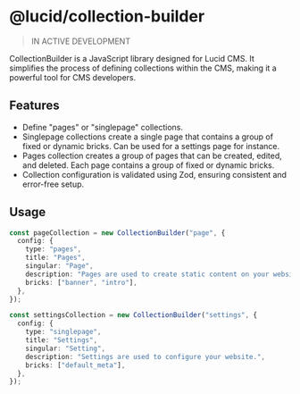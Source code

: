 # @lucid/collection-builder

> IN ACTIVE DEVELOPMENT

CollectionBuilder is a JavaScript library designed for Lucid CMS. It simplifies the process of defining collections within the CMS, making it a powerful tool for CMS developers.

## Features

- Define "pages" or "singlepage" collections.
- Singlepage collections create a single page that contains a group of fixed or dynamic bricks. Can be used for a settings page for instance.
- Pages collection creates a group of pages that can be created, edited, and deleted. Each page contains a group of fixed or dynamic bricks.
- Collection configuration is validated using Zod, ensuring consistent and error-free setup.

## Usage

```typescript
const pageCollection = new CollectionBuilder("page", {
  config: {
    type: "pages",
    title: "Pages",
    singular: "Page",
    description: "Pages are used to create static content on your website.",
    bricks: ["banner", "intro"],
  },
});

const settingsCollection = new CollectionBuilder("settings", {
  config: {
    type: "singlepage",
    title: "Settings",
    singular: "Setting",
    description: "Settings are used to configure your website.",
    bricks: ["default_meta"],
  },
});
```
